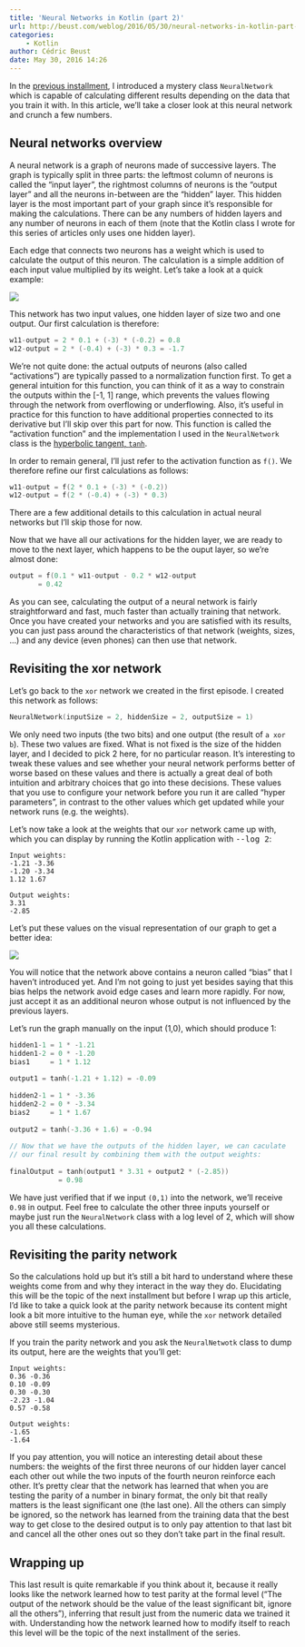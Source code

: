 ```yaml
---
title: 'Neural Networks in Kotlin (part 2)'
url: http://beust.com/weblog/2016/05/30/neural-networks-in-kotlin-part-2/
categories:
    - Kotlin
author: Cédric Beust
date: May 30, 2016 14:26
---
```

In the [previous installment](http://beust.com/weblog/2016/05/27/neural-network-in-kotlin/), I introduced a mystery class `NeuralNetwork` which is capable of calculating different results depending on the data that you train it with. In this article, we’ll take a closer look at this neural network and crunch a few numbers.

## Neural networks overview

A neural network is a graph of neurons made of successive layers. The graph is typically split in three parts: the leftmost column of neurons is called the “input layer”, the rightmost columns of neurons is the “output layer” and all the neurons in-between are the “hidden” layer. This hidden layer is the most important part of your graph since it’s responsible for making the calculations. There can be any numbers of hidden layers and any number of neurons in each of them (note that the Kotlin class I wrote for this series of articles only uses one hidden layer).

Each edge that connects two neurons has a weight which is used to calculate the output of this neuron. The calculation is a simple addition of each input value multiplied by its weight. Let’s take a look at a quick example:

![](https://docs.google.com/drawings/d/1lnkGCoJ5DsJcXlqXnjmE0oGM6l1wHrf9pRuN-8ZU7Xc/pub?w=480&h=360)  

This network has two input values, one hidden layer of size two and one output. Our first calculation is therefore:

```kotlin
w11-output = 2 * 0.1 + (-3) * (-0.2) = 0.8
w12-output = 2 * (-0.4) + (-3) * 0.3 = -1.7
```

We’re not quite done: the actual outputs of neurons (also called “activations”) are typically passed to a normalization function first. To get a general intuition for this function, you can think of it as a way to constrain the outputs within the [-1, 1] range, which prevents the values flowing through the network from overflowing or underflowing. Also, it’s useful in practice for this function to have additional properties connected to its derivative but I’ll skip over this part for now. This function is called the “activation function” and the implementation I used in the `NeuralNetwork` class is the [hyperbolic tangent, `tanh`](http://mathworld.wolfram.com/HyperbolicTangent.html).

In order to remain general, I’ll just refer to the activation function as `f()`. We therefore refine our first calculations as follows:

```kotlin
w11-output = f(2 * 0.1 + (-3) * (-0.2))
w12-output = f(2 * (-0.4) + (-3) * 0.3)
```

There are a few additional details to this calculation in actual neural networks but I’ll skip those for now.

Now that we have all our activations for the hidden layer, we are ready to move to the next layer, which happens to be the ouput layer, so we’re almost done:

```kotlin
output = f(0.1 * w11-output - 0.2 * w12-output
       = 0.42
```

As you can see, calculating the output of a neural network is fairly straightforward and fast, much faster than actually training that network. Once you have created your networks and you are satisfied with its results, you can just pass around the characteristics of that network (weights, sizes, ...) and any device (even phones) can then use that network.

## Revisiting the xor network

Let’s go back to the `xor` network we created in the first episode. I created this network as follows:

```kotlin
NeuralNetwork(inputSize = 2, hiddenSize = 2, outputSize = 1)
```

We only need two inputs (the two bits) and one output (the result of `a xor b`). These two values are fixed. What is not fixed is the size of the hidden layer, and I decided to pick 2 here, for no particular reason. It’s interesting to tweak these values and see whether your neural network performs better of worse based on these values and there is actually a great deal of both intuition and arbitrary choices that go into these decisions. These values that you use to configure your network before you run it are called “hyper parameters”, in contrast to the other values which get updated while your network runs (e.g. the weights).

Let’s now take a look at the weights that our `xor` network came up with, which you can display by running the Kotlin application with <tt>--log 2</tt>:

```plain
Input weights:
-1.21 -3.36
-1.20 -3.34
1.12 1.67
 
Output weights:
3.31
-2.85 
```

Let’s put these values on the visual representation of our graph to get a better idea:

![](https://docs.google.com/drawings/d/1vzNDxpKkIP0h6pp8KglUn55a-pLE5PIAaO204ZNqYR0/pub?w=960&h=720)  

You will notice that the network above contains a neuron called “bias” that I haven’t introduced yet. And I’m not going to just yet besides saying that this bias helps the network avoid edge cases and learn more rapidly. For now, just accept it as an additional neuron whose output is not influenced by the previous layers.

Let’s run the graph manually on the input (1,0), which should produce 1:

```kotlin
hidden1-1 = 1 * -1.21
hidden1-2 = 0 * -1.20
bias1     = 1 * 1.12
 
output1 = tanh(-1.21 + 1.12) = -0.09
 
hidden2-1 = 1 * -3.36
hidden2-2 = 0 * -3.34
bias2     = 1 * 1.67
 
output2 = tanh(-3.36 + 1.6) = -0.94
 
// Now that we have the outputs of the hidden layer, we can caculate
// our final result by combining them with the output weights:
 
finalOutput = tanh(output1 * 3.31 + output2 * (-2.85))
            = 0.98
```

We have just verified that if we input `(0,1)` into the network, we’ll receive `0.98` in output. Feel free to calculate the other three inputs yourself or maybe just run the `NeuralNetwork` class with a log level of 2, which will show you all these calculations.

## Revisiting the parity network

So the calculations hold up but it’s still a bit hard to understand where these weights come from and why they interact in the way they do. Elucidating this will be the topic of the next installment but before I wrap up this article, I’d like to take a quick look at the parity network because its content might look a bit more intuitive to the human eye, while the `xor` network detailed above still seems mysterious.

If you train the parity network and you ask the `NeuralNetwotk` class to dump its output, here are the weights that you’ll get:

```plain
Input weights:
0.36 -0.36
0.10 -0.09
0.30 -0.30
-2.23 -1.04
0.57 -0.58
 
Output weights:
-1.65
-1.64 
``` 

If you pay attention, you will notice an interesting detail about these numbers: the weights of the first three neurons of our hidden layer cancel each other out while the two inputs of the fourth neuron reinforce each other. It’s pretty clear that the network has learned that when you are testing the parity of a number in binary format, the only bit that really matters is the least significant one (the last one). All the others can simply be ignored, so the network has learned from the training data that the best way to get close to the desired output is to only pay attention to that last bit and cancel all the other ones out so they don’t take part in the final result.

## Wrapping up

This last result is quite remarkable if you think about it, because it really looks like the network learned how to test parity at the formal level (“The output of the network should be the value of the least significant bit, ignore all the others”), inferring that result just from the numeric data we trained it with. Understanding how the network learned how to modify itself to reach this level will be the topic of the next installment of the series.
